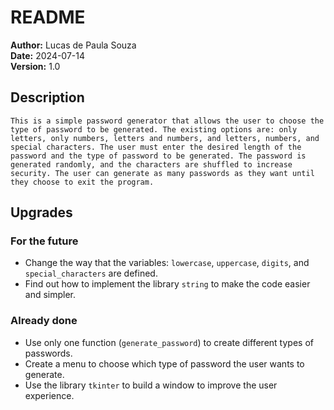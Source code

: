 # README
**Author:** Lucas de Paula Souza  
**Date:** 2024-07-14  
**Version:** 1.0

## Description 

    This is a simple password generator that allows the user to choose the type of password to be generated. The existing options are: only letters, only numbers, letters and numbers, and letters, numbers, and special characters. The user must enter the desired length of the password and the type of password to be generated. The password is generated randomly, and the characters are shuffled to increase security. The user can generate as many passwords as they want until they choose to exit the program.

## Upgrades

### For the future
- Change the way that the variables: `lowercase`, `uppercase`, `digits`, and `special_characters` are defined.
- Find out how to implement the library `string` to make the code easier and simpler.

### Already done
- Use only one function (`generate_password`) to create different types of passwords.
- Create a menu to choose which type of password the user wants to generate.
- Use the library `tkinter` to build a window to improve the user experience.
